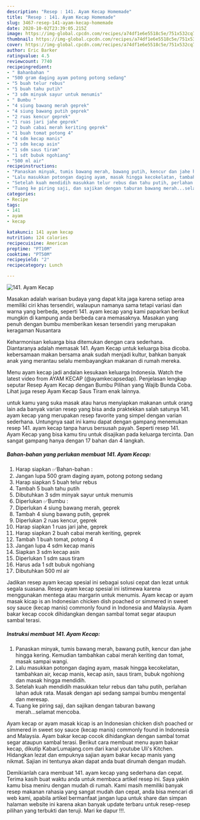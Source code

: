```yaml
---
description: "Resep : 141. Ayam Kecap Homemade"
title: "Resep : 141. Ayam Kecap Homemade"
slug: 3467-resep-141-ayam-kecap-homemade
date: 2020-10-02T23:39:05.215Z
image: https://img-global.cpcdn.com/recipes/a74df1e6e5518c5e/751x532cq70/141-ayam-kecap-foto-resep-utama.jpg
thumbnail: https://img-global.cpcdn.com/recipes/a74df1e6e5518c5e/751x532cq70/141-ayam-kecap-foto-resep-utama.jpg
cover: https://img-global.cpcdn.com/recipes/a74df1e6e5518c5e/751x532cq70/141-ayam-kecap-foto-resep-utama.jpg
author: Eric Barker
ratingvalue: 4.5
reviewcount: 7740
recipeingredient:
- " Bahanbahan "
- "500 gram daging ayam potong potong sedang"
- "5 buah telur rebus"
- "5 buah tahu putih"
- "3 sdm minyak sayur untuk menumis"
- " Bumbu "
- "4 siung bawang merah geprek"
- "4 siung bawang putih geprek"
- "2 ruas kencur geprek"
- "1 ruas jari jahe geprek"
- "2 buah cabai merah keriting geprek"
- "1 buah tomat potong 4"
- "4 sdm kecap manis"
- "3 sdm kecap asin"
- "1 sdm saus tiram"
- "1 sdt bubuk ngohiang"
- "500 ml air"
recipeinstructions:
- "Panaskan minyak, tumis bawang merah, bawang putih, kencur dan jahe hingga kering. Kemudian tambahkan cabai merah keriting dan tomat, masak sampai wangi."
- "Lalu masukkan potongan daging ayam, masak hingga kecokelatan, tambahkan air, kecap manis, kecap asin, saus tiram, bubuk ngohiong dan masak hingga mendidih."
- "Setelah kuah mendidih masukkan telur rebus dan tahu putih, perlahan lahan aduk rata. Masak dengan api sedang sampai bumbu mengental dan meresap."
- "Tuang ke piring saji, dan sajikan dengan taburan bawang merah...selamat mencoba."
categories:
- Recipe
tags:
- 141
- ayam
- kecap

katakunci: 141 ayam kecap 
nutrition: 124 calories
recipecuisine: American
preptime: "PT10M"
cooktime: "PT50M"
recipeyield: "2"
recipecategory: Lunch

---
```



![141. Ayam Kecap](https://img-global.cpcdn.com/recipes/a74df1e6e5518c5e/751x532cq70/141-ayam-kecap-foto-resep-utama.jpg)

Masakan adalah warisan budaya yang dapat kita jaga karena setiap area memiliki ciri khas tersendiri, walaupun namanya sama tetapi variasi dan warna yang berbeda, seperti 141. ayam kecap yang kami paparkan berikut mungkin di kampung anda berbeda cara memasaknya. Masakan yang penuh dengan bumbu memberikan kesan tersendiri yang merupakan keragaman Nusantara

Keharmonisan keluarga bisa ditemukan dengan cara sederhana. Diantaranya adalah memasak 141. Ayam Kecap untuk keluarga bisa dicoba. kebersamaan makan bersama anak sudah menjadi kultur, bahkan banyak anak yang merantau selalu membayangkan makanan di rumah mereka.

Menu ayam kecap jadi andalan kesukaan keluarga Indonesia. Watch the latest video from AYAM KECAP (@ayamkecapsedap). Penjelasan lengkap seputar Resep Ayam Kecap dengan Bumbu Pilihan yang Wajib Bunda Coba. Lihat juga resep Ayam Kecap Saus Tiram enak lainnya.

untuk kamu yang suka masak atau harus menyiapkan makanan untuk orang lain ada banyak varian resep yang bisa anda praktekkan salah satunya 141. ayam kecap yang merupakan resep favorite yang simpel dengan varian sederhana. Untungnya saat ini kamu dapat dengan gampang menemukan resep 141. ayam kecap tanpa harus bersusah payah.
Seperti resep 141. Ayam Kecap yang bisa kamu tiru untuk disajikan pada keluarga tercinta. Dan sangat gampang hanya dengan 17 bahan dan 4 langkah.


<!--inarticleads1-->

##### Bahan-bahan yang perlukan membuat 141. Ayam Kecap:

1. Harap siapkan  ✅Bahan-bahan :
1. Jangan lupa 500 gram daging ayam, potong potong sedang
1. Harap siapkan 5 buah telur rebus
1. Tambah 5 buah tahu putih
1. Dibutuhkan 3 sdm minyak sayur untuk menumis
1. Diperlukan  ✅Bumbu :
1. Diperlukan 4 siung bawang merah, geprek
1. Tambah 4 siung bawang putih, geprek
1. Diperlukan 2 ruas kencur, geprek
1. Harap siapkan 1 ruas jari jahe, geprek
1. Harap siapkan 2 buah cabai merah keriting, geprek
1. Tambah 1 buah tomat, potong 4
1. Jangan lupa 4 sdm kecap manis
1. Siapkan 3 sdm kecap asin
1. Diperlukan 1 sdm saus tiram
1. Harus ada 1 sdt bubuk ngohiang
1. Dibutuhkan 500 ml air


Jadikan resep ayam kecap spesial ini sebagai solusi cepat dan lezat untuk segala suasana. Resep ayam kecap spesial ini istimewa karena menggunakan mentega atau margarin untuk menumis. Ayam kecap or ayam masak kicap is an Indonesian chicken dish poached or simmered in sweet soy sauce (kecap manis) commonly found in Indonesia and Malaysia. Ayam bakar kecap cocok dihidangkan dengan sambal tomat segar ataupun sambal terasi. 

<!--inarticleads2-->

##### Instruksi membuat  141. Ayam Kecap:

1. Panaskan minyak, tumis bawang merah, bawang putih, kencur dan jahe hingga kering. Kemudian tambahkan cabai merah keriting dan tomat, masak sampai wangi.
1. Lalu masukkan potongan daging ayam, masak hingga kecokelatan, tambahkan air, kecap manis, kecap asin, saus tiram, bubuk ngohiong dan masak hingga mendidih.
1. Setelah kuah mendidih masukkan telur rebus dan tahu putih, perlahan lahan aduk rata. Masak dengan api sedang sampai bumbu mengental dan meresap.
1. Tuang ke piring saji, dan sajikan dengan taburan bawang merah...selamat mencoba.


Ayam kecap or ayam masak kicap is an Indonesian chicken dish poached or simmered in sweet soy sauce (kecap manis) commonly found in Indonesia and Malaysia. Ayam bakar kecap cocok dihidangkan dengan sambal tomat segar ataupun sambal terasi. Berikut cara membuat menu ayam bakar kecap, dikutip KabarLumajang.com dari kanal youtube Uli&#39;s Kitchen. Hidangkan lezat dan empuknya sajian ayam bakar kecap manis yang nikmat. Sajian ini tentunya akan dapat anda buat dirumah dengan mudah. 

Demikianlah cara membuat 141. ayam kecap yang sederhana dan cepat. Terima kasih buat waktu anda untuk membaca artikel resep ini. Saya yakin kamu bisa meniru dengan mudah di rumah. Kami masih memiliki banyak resep makanan rahasia yang sangat mudah dan cepat, anda bisa mencari di web kami, apabila artikel bermanfaat jangan lupa untuk share dan simpan halaman website ini karena akan banyak update terbaru untuk resep-resep pilihan yang terbukti dan teruji. Mari ke dapur !!!. 
